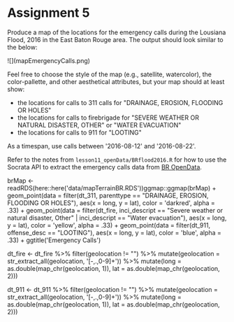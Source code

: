 # Assignment 5

Produce a map of the locations for the emergency calls during the Lousiana Flood, 2016 in the East Baton Rouge area. The output should look similar to the below: 

<div style="width:50%">![](mapEmergencyCalls.png)</div>

Feel free to choose the style of the map (e.g., satellite, watercolor), the color-pallette, and other aesthetical attributes, but your map should at least show:

- the locations for calls to 311 calls for "DRAINAGE, EROSION, FLOODING OR HOLES"
- the locations for calls to firebrigade for "SEVERE WEATHER OR NATURAL DISASTER, OTHER" or "WATER EVACUATION"  
- the locations for calls to 911 for "LOOTING"

As a timespan, use calls between '2016-08-12' and '2016-08-22'.

Refer to the notes from `lesson11_openData/BRflood2016.R` for how to use the Socrata API to extract the emergency calls data from [BR OpenData](https://data.brla.gov/).
 
 
 brMap <- readRDS(here::here('data/mapTerrainBR.RDS'))ggmap::ggmap(brMap) +
 geom_point(data = filter(dt_311, parenttype == "DRAINAGE, EROSION, FLOODING OR HOLES"),
            aes(x = long, y = lat), color = 'darkred', alpha = .33) +
 geom_point(data = filter(dt_fire, inci_descript == "Severe weather or natural disaster, Other" | inci_descript == "Water evacuation"),
            aes(x = long, y = lat), color = 'yellow', alpha = .33) +
 geom_point(data = filter(dt_911, offense_desc == "LOOTING"),
            aes(x = long, y = lat), color = 'blue', alpha = .33) +
            ggtitle('Emergency Calls')
            
dt_fire <- dt_fire %>% 
  filter(geolocation != "") %>%
  mutate(geolocation = str_extract_all(geolocation, '[-,.,0-9]+')) %>% 
  mutate(long = as.double(map_chr(geolocation, 1)), lat = as.double(map_chr(geolocation, 2)))
  
  dt_911 <- dt_911 %>% 
  filter(geolocation != "") %>%
  mutate(geolocation = str_extract_all(geolocation, '[-,.,0-9]+')) %>% 
  mutate(long = as.double(map_chr(geolocation, 1)), lat = as.double(map_chr(geolocation, 2)))
